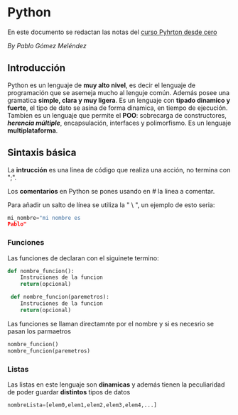 # Python
En este documento se redactan las notas del [curso Pyhrton desde cero](https://youtube.com/playlist?list=PLU8oAlHdN5BlvPxziopYZRd55pdqFwkeS)

*By Pablo Gómez Meléndez*

## Introducción

Python es un lenguaje de **muy alto nivel**, es decir el lenguaje de programación que se asemeja mucho al lenguje común. Además posee una gramatica **simple, clara y muy ligera**. Es un lenguaje con **tipado dinamico y fuerte**, el tipo de dato se asina de forma dinamica, en tiempo de ejecución. Tambien es un lenguaje que permite el **POO**: sobrecarga de constructores, __*herencia múltiple*__, encapsulación, interfaces y polimorfismo. Es un lenguaje **multiplataforma**.

## Sintaxis básica

La **intrucción** es una linea de código que realiza una acción, no termina con ";".

Los **comentarios** en Python se pones usando en *#* la linea a comentar.

Para añadir un salto de línea se utiliza la " \ ", un ejemplo de esto seria:

```python
mi_nombre="mi nombre es 
Pablo"
```
### Funciones

Las funciones de declaran con el siguinete termino:

```python
def nombre_funcion():
    Instruciones de la funcion
    return(opcional)

 def nombre_funcion(paremetros): 
    Instruciones de la funcion 
    return(opcional)
```

Las funciones se llaman directamnte por el nombre y si es necesrio se pasan los parmaetros

```python
nombre_funcion()
nombre_funcion(paremetros)
```
### Listas 
Las listas en este lenguaje son **dinamicas**  y además tienen la peculiaridad de poder guardar **distintos** tipos de datos

```python
nombreLista=[elem0,elem1,elem2,elem3,elem4,...]
```


